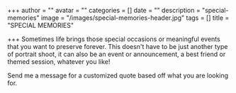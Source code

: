 +++
author = ""
avatar = ""
categories = []
date = ""
description = "special-memories"
image = "/images/special-memories-header.jpg"
tags = []
title = "SPECIAL MEMORIES"

+++
Sometimes life brings those special occasions or meaningful events that you want to preserve forever.  This doesn't have to be just another type of portrait shoot, it can also be an event or announcement, a best friend or themed session, whatever you like!

Send me a message for a customized quote based off what you are looking for.
